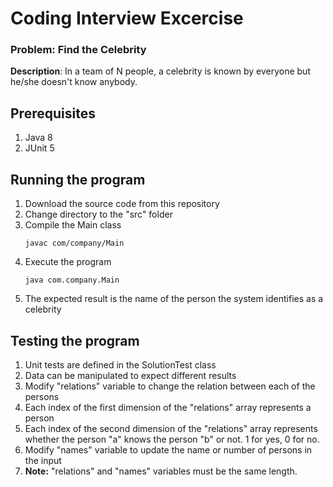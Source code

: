 # Coding Interview Excercise
### Problem: Find the Celebrity
**Description**: In a team of N people, a celebrity is known by everyone but he/she doesn't know anybody.
## Prerequisites
1. Java 8
2. JUnit 5 
## Running the program
1. Download the source code from this repository
2. Change directory to the "src" folder
3. Compile the Main class
    ```
    javac com/company/Main
    ```
4. Execute the program
    ```
    java com.company.Main
    ``` 
5. The expected result is the name of the person the system identifies as a celebrity

## Testing the program
1. Unit tests are defined in the SolutionTest class
2. Data can be manipulated to expect different results
3. Modify "relations" variable to change the relation between each of the persons
4. Each index of the first dimension of the "relations" array represents a person
5. Each index of the second dimension of the "relations" array represents whether the person "a" knows the person "b" or not. 1 for yes, 0 for no.
6. Modify "names" variable to update the name or number of persons in the input
7. **Note:** "relations" and "names" variables must be the same length.